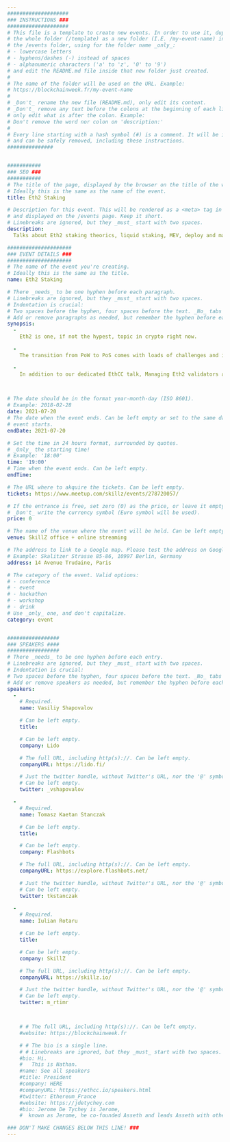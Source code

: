 ```yaml
---
####################
### INSTRUCTIONS ###
####################
# This file is a template to create new events. In order to use it, duplicate
# the whole folder (/template) as a new folder (I.E. /my-event-name) inside of
# the /events folder, using for the folder name _only_:
# - lowercase letters
# - hyphens/dashes (-) instead of spaces
# - alphanumeric characters ('a' to 'z', '0' to '9')
# and edit the README.md file inside that new folder just created.
#
# The name of the folder will be used on the URL. Example:
# https://blockchainweek.fr/my-event-name
#
# _Don't_ rename the new file (README.md), only edit its content.
# _Don't_ remove any text before the colons at the beginning of each line,
# only edit what is after the colon. Example:
# Don't remove the word nor colon on 'description:'
#
# Every line starting with a hash symbol (#) is a comment. It will be ignored
# and can be safely removed, including these instructions.
###############


###########
### SEO ###
###########
# The title of the page, displayed by the browser on the title of the window.
# Ideally this is the same as the name of the event.
title: Eth2 Staking

# Description for this event. This will be rendered as a <meta> tag in the HTML,
# and displayed on the /events page. Keep it short.
# Linebreaks are ignored, but they _must_ start with two spaces.
description: 
  Talks about Eth2 staking theorics, liquid staking, MEV, deploy and manage Eth2 validators.

#####################
### EVENT DETAILS ###
#####################
# The name of the event you're creating.
# Ideally this is the same as the title.
name: Eth2 Staking

# There _needs_ to be one hyphen before each paragraph.
# Linebreaks are ignored, but they _must_ start with two spaces.
# Indentation is crucial:
# Two spaces before the hyphen, four spaces before the text. _No_ tabs allowed.
# Add or remove paragraphs as needed, but remember the hyphen before each entry.
synopsis:
  -
    Eth2 is one, if not the hypest, topic in crypto right now.

  -
    The transition from PoW to PoS comes with loads of challenges and innovation, making blockchains more efficient and secure.

  -
    In addition to our dedicated EthCC talk, Managing Eth2 validators at scale, we will be delighted to dive into the Ethereum 2.0 staking ocean.

    

# The date should be in the format year-month-day (ISO 8601).
# Example: 2018-02-28
date: 2021-07-20
# The date when the event ends. Can be left empty or set to the same day the
# event starts.
endDate: 2021-07-20

# Set the time in 24 hours format, surrounded by quotes.
# _Only_ the starting time!
# Example: '18:00'
time: '19:00'
# Time when the event ends. Can be left empty.
endTime:

# The URL where to akquire the tickets. Can be left empty.
tickets: https://www.meetup.com/skillz/events/278720057/

# If the entrance is free, set zero (0) as the price, or leave it empty.
# _Don't_ write the currency symbol (Euro symbol will be used).
price: 0

# The name of the venue where the event will be held. Can be left empty.
venue: SkillZ office + online streaming

# The address to link to a Google map. Please test the address on Google Maps.
# Example: Skalitzer Strasse 85-86, 10997 Berlin, Germany
address: 14 Avenue Trudaine, Paris

# The category of the event. Valid options:
# - conference
# - event
# - hackathon
# - workshop
# - drink
# Use _only_ one, and don't capitalize.
category: event


#################
### SPEAKERS ####
#################
# There _needs_ to be one hyphen before each entry.
# Linebreaks are ignored, but they _must_ start with two spaces.
# Indentation is crucial:
# Two spaces before the hyphen, four spaces before the text. _No_ tabs allowed.
# Add or remove speakers as needed, but remember the hyphen before each entry.
speakers:
  -
    # Required.
    name: Vasiliy Shapovalov

    # Can be left empty.
    title:

    # Can be left empty.
    company: Lido

    # The full URL, including http(s)://. Can be left empty.
    companyURL: https://lido.fi/

    # Just the twitter handle, without Twitter's URL, nor the '@' symbol.
    # Can be left empty.
    twitter: _vshapovalov

  -
    # Required.
    name: Tomasz Kaetan Stanczak

    # Can be left empty.
    title:

    # Can be left empty.
    company: Flashbots

    # The full URL, including http(s)://. Can be left empty.
    companyURL: https://explore.flashbots.net/

    # Just the twitter handle, without Twitter's URL, nor the '@' symbol.
    # Can be left empty.
    twitter: tkstanczak

  -
    # Required.
    name: Iulian Rotaru

    # Can be left empty.
    title:

    # Can be left empty.
    company: SkillZ

    # The full URL, including http(s)://. Can be left empty.
    companyURL: https://skillz.io/

    # Just the twitter handle, without Twitter's URL, nor the '@' symbol.
    # Can be left empty.
    twitter: m_rtimr



    # # The full URL, including http(s)://. Can be left empty.
    #website: https://blockchainweek.fr

    # # The bio is a single line.
    # # Linebreaks are ignored, but they _must_ start with two spaces.
    #bio: Hi.
    #   This is Nathan. 
    #name: See all speakers
    #title: President
    #company: HERE
    #companyURL: https://ethcc.io/speakers.html
    #twitter: Ethereum_France
    #website: https://jdetychey.com
    #bio: Jerome De Tychey is Jerome,
    #  known as Jerome, he co-founded Asseth and leads Asseth with other asseths.

### DON'T MAKE CHANGES BELOW THIS LINE! ###
---
```

<!-- ### DON'T MAKE CHANGES BELOW THIS LINE! ### -->

<Event-Content/>
